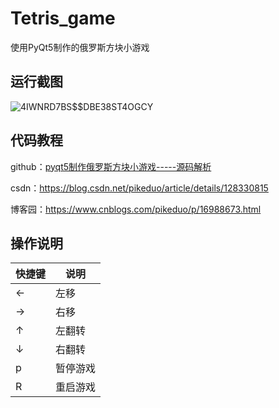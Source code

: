 # Tetris_game
使用PyQt5制作的俄罗斯方块小游戏
## 运行截图
![4IWNRD7BS$$DBE38ST4OGCY](https://user-images.githubusercontent.com/83587154/208805565-af204135-23aa-4290-96ba-baa1c95988bf.png)
## 代码教程
github：[pyqt5制作俄罗斯方块小游戏-----源码解析](./pyqt5制作俄罗斯方块小游戏-----源码解析.md)

csdn：https://blog.csdn.net/pikeduo/article/details/128330815

博客园：https://www.cnblogs.com/pikeduo/p/16988673.html
## 操作说明
| 快捷键 | 说明 |
| ------ | ------ |
| ← | 左移 |
| → | 右移 |
| ↑ | 左翻转 |
| ↓ | 右翻转 |
| p | 暂停游戏 |
| R | 重启游戏 |

